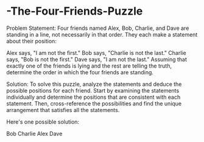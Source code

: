 # -The-Four-Friends-Puzzle
Problem Statement:
Four friends named Alex, Bob, Charlie, and Dave are standing in a line, not necessarily in that order. They each make a statement about their position:

Alex says, "I am not the first."
Bob says, "Charlie is not the last."
Charlie says, "Bob is not the first."
Dave says, "I am not the last."
Assuming that exactly one of the friends is lying and the rest are telling the truth, determine the order in which the four friends are standing.

Solution:
To solve this puzzle, analyze the statements and deduce the possible positions for each friend. Start by examining the statements individually and determine the positions that are consistent with each statement. Then, cross-reference the possibilities and find the unique arrangement that satisfies all the statements.

Here's one possible solution:

Bob
Charlie
Alex
Dave
